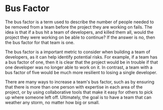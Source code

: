 # Bus Factor
The bus factor is a term used to describe the number of people needed to be removed from a team before the project they are working on fails. The idea is that if a bus hit a team of developers, and killed them all, would the project they were working on be able to continue? If the answer is no, then the bus factor for that team is one.

The bus factor is a important metric to consider when building a team of developers, as it can help identify potential risks. For example, if a team has a bus factor of one, then it is clear that the project would be in trouble if that one developer was no longer able to work on it. In contrast, a team with a bus factor of five would be much more resilient to losing a single developer.

There are many ways to increase a team's bus factor, such as by ensuring that there is more than one person with expertise in each area of the project, or by using collaborative tools that make it easy for others to pick up where someone left off. Ultimately, the goal is to have a team that can weather any storm, no matter how big or small.

